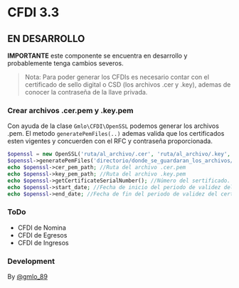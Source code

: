 # CFDI 3.3

## EN DESARROLLO
**IMPORTANTE**  este componente se encuentra en desarrollo y probablemente tenga cambios severos. 


>Nota: Para poder generar los CFDIs es necesario contar con el certificado de sello digital o CSD (los archivos .cer y .key), ademas de conocer la contraseña de la llave privada.

### Crear archivos .cer.pem y .key.pem
Con ayuda de la clase `Gmlo\CFDI\OpenSSL`  podemos generar los archivos .pem.
El metodo `generatePemFiles(..)` ademas valida que los certificados esten vigentes y concuerden con el RFC y contraseña proporcionada.
```php
$openssl = new OpenSSL('ruta/al_archivo/.cer', 'ruta/al_archivo/.key', 'RFC del emisor', 'Contraseña');
$openssl->generatePemFiles('directorio/donde_se_guardaran_los_archivos/.cer.pem_y_.key.pem');
echo $openssl->cer_pem_path; //Ruta del archivo .cer.pem
echo $openssl->key_pem_path; //Ruta del archivo .key.pem
echo $openssl->getCertificateSerialNumber(); //Número del sertificado.
echo $openssl->start_date; //Fecha de inicio del periodo de validez del certificado.
echo $openssl->end_date; //Fecha de fin del periodo de validez del certificado.
```


### ToDo
* CFDI de Nomina
* CFDI de Egresos
* CFDI de Ingresos


### Development
By [@gmlo_89]

 [@gmlo_89]: <https://twitter.com/gmlo_89>